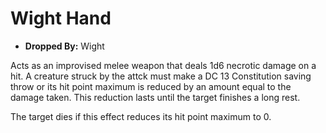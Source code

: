 
# Wight Hand

* **Dropped By:** Wight

Acts as an improvised melee weapon that deals 1d6 necrotic damage on a hit. A creature struck by the attck must make a DC 13 Constitution saving throw or its hit point maximum is reduced by an amount equal to the damage taken. This reduction lasts until the target finishes a long rest. 

The target dies if this effect reduces its hit point maximum to 0. 
